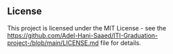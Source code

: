 ## License

This project is licensed under the MIT License - see the https://github.com/Adel-Hani-Saaed/ITI-Graduation-project-/blob/main/LICENSE.md file for details.
